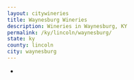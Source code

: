 ```yaml
---
layout: citywineries
title: Waynesburg Wineries
description: Wineries in Waynesburg, KY
permalink: /ky/lincoln/waynesburg/
state: ky
county: lincoln
city: waynesburg
---
```

-
